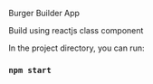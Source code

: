 Burger Builder App

Build using reactjs class component

In the project directory, you can run:

### `npm start`
